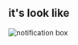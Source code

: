 <h2>it's look like</h2>

![notification box](https://user-images.githubusercontent.com/101947194/206782437-3e4102f0-2531-4036-ae21-a9e61119eb10.png)
